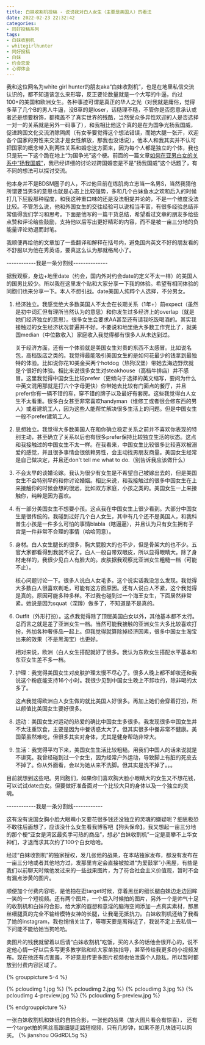 ```yaml
---
title: 白妹收割机投稿 - 说说我对白人女生（主要是美国人）的看法
date: 2022-02-23 22:32:42
categories:
- 同好投稿系列
tags:
- 白妹收割机
- whitegirlhunter
- 同好投稿
- 白妹
- 约会恋爱
- 心得体会
---
```


我和这位网名为white girl hunter的朋友aka“白妹收割机”，也是在地里私信交流认识的，都不知道该怎么来形容，反正要论数量就是一个大写的牛逼，约过100+的美国和欧洲女生。各种事迹可谓是真正的华人之光（对我就是庸俗，觉得多草了几个B的男人牛逼，没B草的是loser，话糙理不糙，不管你是否愿意承认或者还是想要粉饰，都掩盖不了真实世界的残酷，当然受众多异性欢迎的人是否选择一对一的关系就是另外一码事了），和我相比他这个真的是在为国争光扬我国威，促进跨国文化交流消除隔阂（有女拳要觉得这个想法错误，而她大腿一张开，欢迎各个国家的男性来交流才是女性解放，那我也没话说），他本人和我其实并不认可把国家的概念带入到两性关系和婚恋这方面来，因为每个人都是独立的个体，我也只是玩一下这个跪在地上“为国争光”这个梗。前面的一篇文章[如何在亚男白女的关系中“扬我国威”](/2022-01-06-amwf-brings-honor-to-motherland-part1/)，我已经详细的讨论过跨国婚恋是不是“扬我国威”这个话题了，有不同的想法可以探讨交流。

他本身并不是BDSM圈子的人，不过他目前在练肌肉立志当一名男S，当然我猜他所谓要当男S的意思也就是心态上比较强势，多和几个白妹鱼水之欢和后入的时候打几下屁股那种程度，和我这种重口味的还是没法相提并论的，不是一个维度没法比较。不管怎么说，他和外国女生的交往经验可以说相当丰富，有很多经验总结非常值得我们学习和思考。下面是他写的一篇干货总结，希望看过文章的朋友多给些点赞和评论给些鼓励，支持他以后写出更好精彩的内容，而不是被一亩三分地的负能量评论劝退而封笔。

我顺便再给他的文章加了一些翻译和解释在括号内，避免国内英文不好的朋友看的不舒服以为他在秀英语，要真这么认为那就格局小了。

<!-- more -->

------------我是一条分割线--------------

据我观察，身边+地里date（约会，国内外对约会date的定义不太一样）的美国人的国男比较少。所以我在这里发个贴和大家分享一下我的体验。希望有相同体验的同胞们也来分享一下。本人不想引战。date美国人纯粹个人选择，不分男女。

1. 经济独立。我感觉绝大多数美国人不太会在长期关系（1年+）前expect（虽然是初中词汇但有理所当然认为的意思）和你发生过多经济上的overlap（就是她们经济独立的意思）。很多女生会要求AA甚至还有请我吃饭喝酒的。其实我接触过的女生经济状况普遍并不好。不要说和地里绝大多数工作党比了，就美国median（中位数收入）家庭收入我觉得都有很多人从未达到过。


	关于经济方面，还有一个体验就是美国女生对贵的东西不太感冒。比如说名包，高档饭店之类的。我觉得最能吸引美国女生的是如何花最少的钱拿到最独特的体验。比如说你花10美金买两个hotdog（热狗汉堡）带她去海边野炊就是个很好的体验。相比来说很多女生对steakhouse（高档牛排店）并不感冒。这里我觉得中国女生比较prefer（更倾向于选择的英文缩写，要问为什么中英文混用那就是打六个字母更快）你带她去比较有门面点的餐厅，并且prefer你有一辆不错的车，穿不错的牌子以及最好有套房。这些我觉得白人女生不太看重。很多白女甚至非常喜欢handyman（维修工或者很会修东西的男人）或者建筑工人，因为这些人能帮忙解决很多生活上的问题。但是中国女生一般不prefer建筑工人。

2. 思想独立。我觉得大多数美国人在和你确立稳定关系之前并不喜欢你表现的特别主动，甚至确立了关系以后也有很多prefer保持比较独立生活的状态。这点和我接触过的中国女生不太一样。在我看来，中国女生比较很多比较喜欢被溺爱的感觉，并且很多事情会很依赖男性，会主动找男朋友商量。美国女生经常是自己做决定，并且还don't tell me what to do.（别告诉我应该做什么）

3. 不会太早的谈婚论嫁。我认为很少有女生是不希望自己被嫁出去的，但是美国女生不会特别早的和你讨论婚姻。相比来说，和我接触过的很多中国女生在上来接触你的时候会想的很远，比如双方家庭，小孩之类的。美国女生一上来接触你，纯粹是因为喜欢。

4. 有一部分美国女生不想要小孩。这点我在中国女生上很少看到。大部分中国女生是很传统的。我碰到过好几个白人女生，其中有几个还不是美国人，和我科普生小孩是一件多么可怕的事情blabla（瞎逼逼），并且认为只有女生拥有子宫是一件非常不合理的事情（哈哈同意）。

5. 身材。白人女生腿长的很多，胸大屁股大的也不少，但是骨架大的也不少。五官大家都看得到我就不说了。白人一般自带双眼皮，所以显得眼睛大。除了身材走样的，我很少见白人有脸大的。皮肤据我观察比亚洲女生粗糙一档（可能不止）。

	核心问题讨论一下。很多人说白人女毛多。这个说实话我没怎么发现。我觉得大多数白人很喜欢剃毛，可能有这方面原因。还有人说白人不紧，这个我觉得是真的。原因可能多种多样。不过我也碰到过一个海王女生，下面居然非常紧。她说是因为squat（深蹲）做多了，不知道是不是真的。

6. Outfit（外形打扮）。这点我觉得除了顶层美国白女以外，其他基本都不太行。总而言之就是差了亚洲女生一档。当然可能我接触的亚洲女生大多比较喜欢打扮，外加各种奢侈品一起上。但我觉得就算除掉经济因素，很多中国女生淘宝出来的效果（不是黑淘宝）也更好。

	相对来说，欧洲（白人女生搭配就好了很多。我认为东欧女生搭配水平基本和东亚女生差不多一档。

7. 护理：我觉得美国女生对皮肤护理太慢不尽心了。很多人晚上都不卸妆还和我说这个粉底能支持16个小时。我很少见到中国女生晚上不卸妆的，除非喝的太多了。

	这点我觉得欧洲白人女生做的就比美国人好很多。再加上她们会穿着打扮，所以颜值比美国女生要好很多。

8. 运动：美国女生对运动的热爱的确比中国女生多很多。我发现很多中国女生并不太注重饮食，主要是因为中餐诱惑太大了。但其实很多中餐非常不健康。美国菜虽然难吃，但很多其实对身体，尤其是健身帮助非常大。

9. 生活：我觉得平均下来，美国女生生活比较粗糙。用我们中国人的话来说就是不讲究。我曾经碰到过一个女生，因为经常户外运动，导致脚上有脏的死皮去不掉了。你从外面看，会以为她从来不洗脚。但其实是洗不掉了。。。

目前就想到这些吧。男同胞们，如果你们喜欢胸大脸小眼睛大的女生又不想花钱，可以试试date白女。但要做好准备面对一个比较大只的身体以及一个独立的灵魂。

------------我是一条分割线------------

这有没有说国女胸小脸大眼睛小又要花很多钱还没独立的灵魂的嫌疑呢？细思极恐不敢往后面想了，应该没什么女生看我博客吧【狗头保命】。我又想起一亩三分地的那个梗“亚女是湾区最炙手可热的商品”，想必“白妹收割机”一定是高攀不上华女神们，才退而求其次约了100个白女哈哈。

经过“白妹收割机”的独家授权，发几张他的战果，在本站独家发布，都没有发布在一亩三分地或者其他地方过，发那里肯定会直接被拉进“为爱鼓掌”小黑屋，有些是我们以前聊天时候他发过来的一些战果图片，为了符合社会主义价值观，暂时不会有漏点涉黄的图片。

顺便加个付费内容吧，是他拍在逛target时候，穿着黑丝的细长腿白妹边走边回眸一笑的一个短视频。还有两个图片，一个后入时候拍的图片，另外一个是帅气十足的收割机和白妹的合影，给大家的遐想和意淫的脑海空间添加一点真实素材，那黑丝细腿真的完全不输给模特女神的长腿，让我毫无抵抗力。白妹收割机还给了我看了她的instagram，我也悄悄关注了，等哪天要是离得近了，我说不定上去私信一下问能不能给她当狗哈哈。

卖图片的钱我就留着以后请“白妹收割机”吃饭，买的人多的话他会很开心的，说不定他心情一好以后多写更多教学贴和给大家单独指导，甚至传给我更多的小视频发布。现在他还有点害羞，不好意思传更多图片视频也怕泄露个人隐私，所以暂时都放到付费内容区域了。

{% grouppicture 5-4 %}

{% pcloudimg 1.jpg %}
{% pcloudimg 2.jpg %}
{% pcloudimg 3.jpg %}
{% pcloudimg 4-preview.jpg %}
{% pcloudimg 5-preview.jpg %}

{% endgrouppicture %}


一张白妹收割机和妹纸的自拍合影，一张他的战果（放大图片看会有惊喜）， 还有一个target拍的黑丝高跟细腿走路短视频，只有几秒钟，如果不差几块钱可以购买。
{% jianshou OGdRDL5g %}
